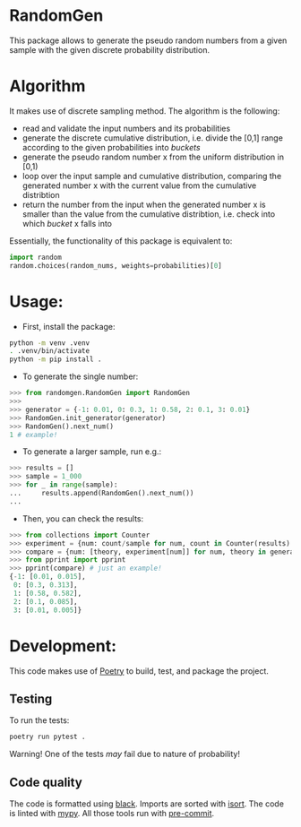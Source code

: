 RandomGen
=========

This package allows to generate the pseudo random numbers from a given sample with the given discrete probability distribution.

# Algorithm

It makes use of discrete sampling method. The algorithm is the following:
- read and validate the input numbers and its probabilities
- generate the discrete cumulative distribution, i.e. divide the [0,1] range according to the given probabilities into _buckets_
- generate the pseudo random number x from the uniform distribution in [0,1)
- loop over the input sample and cumulative distribution, comparing the generated number x with the current value from the cumulative distribtion
- return the number from the input when the generated number x is smaller than the value from the cumulative distribtion, i.e. check into which _bucket_ x falls into

Essentially, the functionality of this package is equivalent to:
```py
import random
random.choices(random_nums, weights=probabilities)[0]
```

# Usage:

- First, install the package:
```bash
python -m venv .venv
. .venv/bin/activate
python -m pip install .
```
- To generate the single number:
```python
>>> from randomgen.RandomGen import RandomGen
>>>
>>> generator = {-1: 0.01, 0: 0.3, 1: 0.58, 2: 0.1, 3: 0.01}
>>> RandomGen.init_generator(generator)
>>> RandomGen().next_num()
1 # example!
```

- To generate a larger sample, run e.g.:
```python
>>> results = []
>>> sample = 1_000
>>> for _ in range(sample):
...     results.append(RandomGen().next_num())
...
```
- Then, you can check the results:
```python
>>> from collections import Counter
>>> experiment = {num: count/sample for num, count in Counter(results).items()}
>>> compare = {num: [theory, experiment[num]] for num, theory in generator.items()}
>>> from pprint import pprint
>>> pprint(compare) # just an example!
{-1: [0.01, 0.015],
 0: [0.3, 0.313],
 1: [0.58, 0.582],
 2: [0.1, 0.085],
 3: [0.01, 0.005]}
```

# Development:

This code makes use of [Poetry](https://python-poetry.org/) to build, test, and package the project.

## Testing

To run the tests:
```bash
poetry run pytest .
```
Warning! One of the tests _may_ fail due to nature of probability!

## Code quality

The code is formatted using [black](https://black.readthedocs.io/en/stable/). Imports are sorted with [isort](https://github.com/PyCQA/isort). The code is linted with [mypy](http://mypy-lang.org/). All those tools run with [pre-commit](https://pre-commit.com/).
